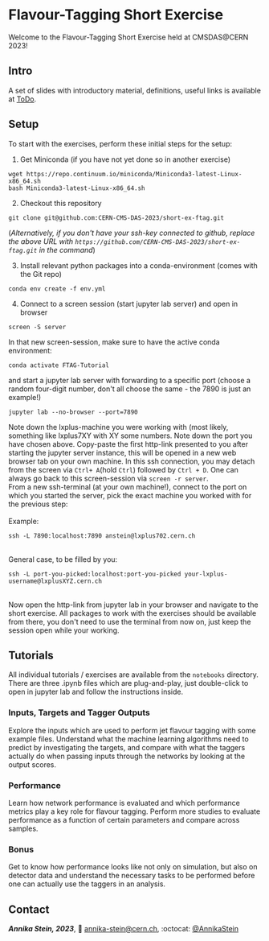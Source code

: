 # Flavour-Tagging Short Exercise

Welcome to the Flavour-Tagging Short Exercise held at CMSDAS@CERN 2023!

## Intro
A set of slides with introductory material, definitions, useful links is available at [ToDo](ToDo).
## Setup
To start with the exercises, perform these initial steps for the setup:

1. Get Miniconda (if you have not yet done so in another exercise)  

```shell
wget https://repo.continuum.io/miniconda/Miniconda3-latest-Linux-x86_64.sh
bash Miniconda3-latest-Linux-x86_64.sh
```
  
  
2. Checkout this repository
```shell
git clone git@github.com:CERN-CMS-DAS-2023/short-ex-ftag.git
```
(_Alternatively, if you don't have your ssh-key connected to github, replace the above URL with `https://github.com/CERN-CMS-DAS-2023/short-ex-ftag.git` in the command_)
  
3. Install relevant python packages into a conda-environment (comes with the Git repo)
```shell
conda env create -f env.yml
```

4. Connect to a screen session (start jupyter lab server) and open in browser
```shell
screen -S server
```
In that new screen-session, make sure to have the active conda environment:
```shell
conda activate FTAG-Tutorial
```
and start a jupyter lab server with forwarding to a specific port (choose a random four-digit number, don't all choose the same - the 7890 is just an example!)
```shell
jupyter lab --no-browser --port=7890
```
Note down the lxplus-machine you were working with (most likely, something like lxplus7XY with XY some numbers. Note down the port you have chosen above. Copy-paste the first http-link presented to you after starting the jupyter server instance, this will be opened in a new web browser tab on your own machine. In this ssh connection, you may detach from the screen via `Ctrl+ A`(hold `Ctrl`) followed by `Ctrl + D`. One can always go back to this screen-session via `screen -r server`.   <br>
From a new ssh-terminal (at your own machine!), connect to the port on which you started the server, pick the exact machine you worked with for the previous step:<br><br>
Example:
```shell
ssh -L 7890:localhost:7890 anstein@lxplus702.cern.ch
```
<br>General case, to be filled by you:
```shell
ssh -L port-you-picked:localhost:port-you-picked your-lxplus-username@lxplusXYZ.cern.ch
```
<br>Now open the http-link from jupyter lab in your browser and navigate to the short exercise. All packages to work with the exercises should be available from there, you don't need to use the terminal from now on, just keep the session open while your working.

## Tutorials
All individual tutorials / exercises are available from the `notebooks` directory. There are three .ipynb files which are plug-and-play, just double-click to open in jupyter lab and follow the instructions inside.

### Inputs, Targets and Tagger Outputs
Explore the inputs which are used to perform jet flavour tagging with some example files. Understand what the machine learning algorithms need to predict by investigating the targets, and compare with what the taggers actually do when passing inputs through the networks by looking at the output scores.
### Performance
Learn how network performance is evaluated and which performance metrics play a key role for flavour tagging. Perform more studies to evaluate performance as a function of certain parameters and compare across samples.
### Bonus
Get to know how performance looks like not only on simulation, but also on detector data and understand the necessary tasks to be performed before one can actually use the taggers in an analysis.
## Contact
**_Annika Stein, 2023_**, :email: [annika-stein@cern.ch](mailto:annika-stein@cern.ch), :octocat: [@AnnikaStein](https:github.com/AnnikaStein)